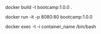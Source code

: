 
docker build -t bootcamp:1.0.0 .


docker run -it -p 8080:80 bootcamp:1.0.0


docker exec -t -i container_name /bin/bash
